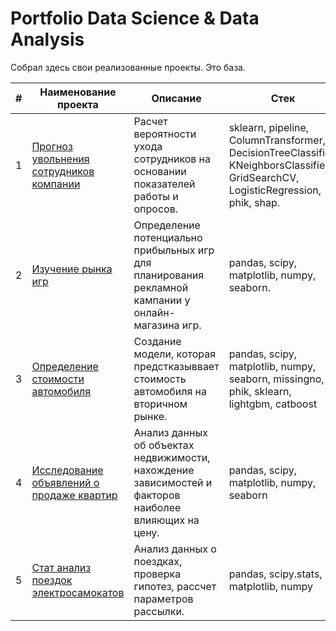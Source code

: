 # Portfolio Data Science & Data Analysis
Собрал здесь свои реализованные проекты. Это база.


| # | Наименование проекта  | Описание | Стек |
|---|-------------|----------|------|
| 1 | [Прогноз увольнения <br>сотрудников компании](https://github.com/saminter22/data_science/tree/main/predicting_dismissal_for_hr) | Расчет  вероятности ухода сотрудников на основании показателей работы и опросов.         | sklearn, pipeline, ColumnTransformer, DecisionTreeClassifier, KNeighborsClassifier, GridSearchCV, LogisticRegression, phik, shap.     |
| 2 | [Изучение рынка игр](https://github.com/saminter22/data_science/tree/main/game_market_research)     | Определение потенциально прибыльных игр для планирования рекламной кампании у онлайн-магазина игр.  |  pandas, scipy, matplotlib, numpy, seaborn.    |
| 3 |[Определение стоимости автомобиля](https://github.com/saminter22/data_science/tree/main/car_price) | Создание модели, которая предстказыввает стоимость автомобиля на вторичном рынке. | pandas, scipy, matplotlib, numpy, seaborn, missingno, phik, sklearn, lightgbm, catboost |
| 4 |[Исследование объявлений о продаже квартир](https://github.com/saminter22/data_science/tree/main/apartment_price) | Анализ данных об объектах недвижимости, нахождение зависимостей и факторов наиболее влияющих на цену. | pandas, scipy, matplotlib, numpy, seaborn |
| 5 |[Стат анализ поездок электросамокатов](https://github.com/saminter22/data_science/tree/main/stat_analysis) | Анализ данных о поездках, проверка гипотез, рассчет параметров рассылки. | pandas, scipy.stats, matplotlib, numpy |
